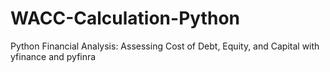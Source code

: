 # WACC-Calculation-Python
Python Financial Analysis: Assessing Cost of Debt, Equity, and Capital with yfinance and pyfinra
